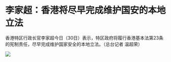 # 李家超：香港将尽早完成维护国安的本地立法

香港特区行政长官李家超今日（30日）表示，特区政府将履行香港基本法第23条的宪制责任，尽早完成维护国家安全的本地立法。（总台记者 温超荣）

![](https://inews.gtimg.com/newsapp_bt/0/15585528353/1000)

